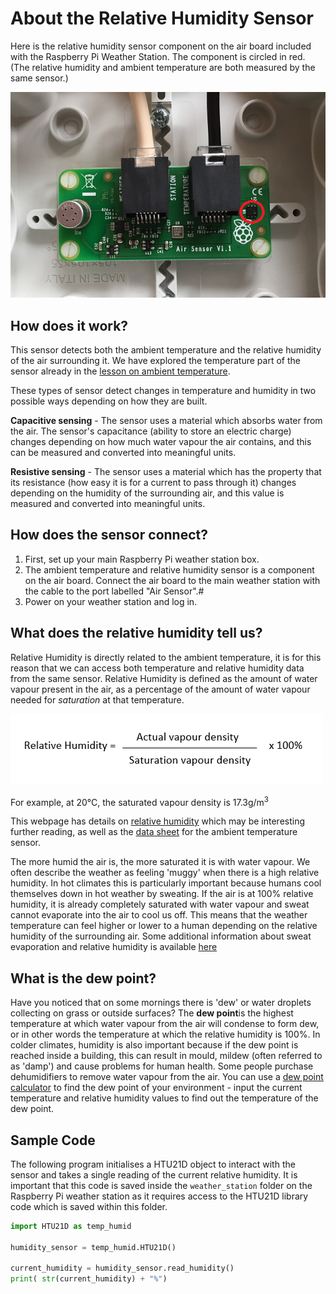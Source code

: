 # About the Relative Humidity Sensor

Here is the relative humidity sensor component on the air board included with the Raspberry Pi Weather Station. The component is circled in red. (The relative humidity and ambient temperature are both measured by the same sensor.)

![Relative Humidity Sensor](images/air_board.png)

## How does it work?

This sensor detects both the ambient temperature and the relative humidity of the air surrounding it. We have explored the temperature part of the sensor already in the [lesson on ambient temperature](ambient_temperature/lesson.md).

These types of sensor detect changes in temperature and humidity in two possible ways depending on how they are built.

**Capacitive sensing** - The sensor uses a material which absorbs water from the air. The sensor's capacitance (ability to store an electric charge) changes depending on how much water vapour the air contains, and this can be measured and converted into meaningful units.

**Resistive sensing** - The sensor uses a material which has the property that its resistance (how easy it is for a current to pass through it) changes depending on the humidity of the surrounding air, and this value is measured and converted into meaningful units. 


## How does the sensor connect?

1. First, set up your main Raspberry Pi weather station box.
1. The ambient temperature and relative humidity sensor is a component on the air board. Connect the air board to the main weather station with the cable to the port labelled "Air Sensor".#
1. Power on your weather station and log in.

## What does the relative humidity tell us?

Relative Humidity is directly related to the ambient temperature, it is for this reason that we can access both temperature and relative humidity data from the same sensor. Relative Humidity is defined as the amount of water vapour present in the air, as a percentage of the amount of water vapour needed for *saturation* at that temperature. 

![Relative humidity equation](images/relative_humidity_equation.png)

For example, at 20&deg;C, the saturated vapour density is 17.3g/m<sup>3</sup>

This webpage has details on [relative humidity](http://hyperphysics.phy-astr.gsu.edu/hbase/Kinetic/relhum.html) which may be interesting further reading, as well as the [data sheet](http://www.mouser.co.uk/pdfdocs/HTU21DF.PDF) for the ambient temperature sensor.

The more humid the air is, the more saturated it is with water vapour. We often describe the weather as feeling 'muggy' when there is a high relative humidity. In hot climates this is particularly important because humans cool themselves down in hot weather by sweating. If the air is at 100% relative humidity, it is already completely saturated with water vapour and sweat cannot evaporate into the air to cool us off. This means that the weather temperature can feel higher or lower to a human depending on the relative humidity of the surrounding air. Some additional information about sweat evaporation and relative humidity is available [here](http://www.fs.fed.us/eng/pubs/htmlpubs/htm10512316/)

## What is the dew point?

Have you noticed that on some mornings there is 'dew' or water droplets collecting on grass or outside surfaces? The **dew point**is the highest temperature at which water vapour from the air will condense to form dew, or in other words the temperature at which the relative humidity is 100%. In colder climates, humidity is also important because if the dew point is reached inside a building, this can result in mould, mildew (often referred to as 'damp') and cause problems for human health. Some people purchase dehumidifiers to remove water vapour from the air. You can use a [dew point calculator](http://www.ajdesigner.com/phphumidity/dewpoint_equation_dewpoint_temperature.php) to find the dew point of your environment - input the current temperature and relative humidity values to find out the temperature of the dew point.

## Sample Code

The following program initialises a HTU21D object to interact with the sensor and takes a single reading of the current relative humidity. It is important that this code is saved inside the `weather_station` folder on the Raspberry Pi weather station as it requires access to the HTU21D library code which is saved within this folder.

```python
import HTU21D as temp_humid

humidity_sensor = temp_humid.HTU21D()

current_humidity = humidity_sensor.read_humidity()
print( str(current_humidity) + "%")

```